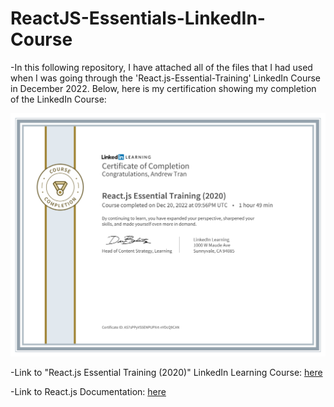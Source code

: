# ReactJS-Essentials-LinkedIn-Course

-In this following repository, I have attached all of the files that I had used when I was going through the 'React.js-Essential-Training' LinkedIn Course in December 2022. Below, here is my certification showing my completion of the LinkedIn Course: 

<div align="center">
  <img src="./ReactJS-Essential-Training-Certificate-of-Completion-2020.pdf" alt="Andrew Tran - React.js Essentials LinkedIn Course Certification of Completion"/>
</div>

-Link to "React.js Essential Training (2020)" LinkedIn Learning Course: [here](https://www.linkedin.com/learning/react-js-essential-training-2020/building-modern-user-interfaces-with-react?autoplay=true&u=57888345)

-Link to React.js Documentation: [here](https://reactjs.org/)
